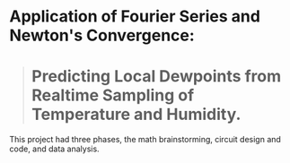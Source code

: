 # Application of Fourier Series and Newton's Convergence: 
># Predicting Local Dewpoints from Realtime Sampling of Temperature and Humidity.
This project had three phases, the math brainstorming, circuit design and code, and data analysis. 
